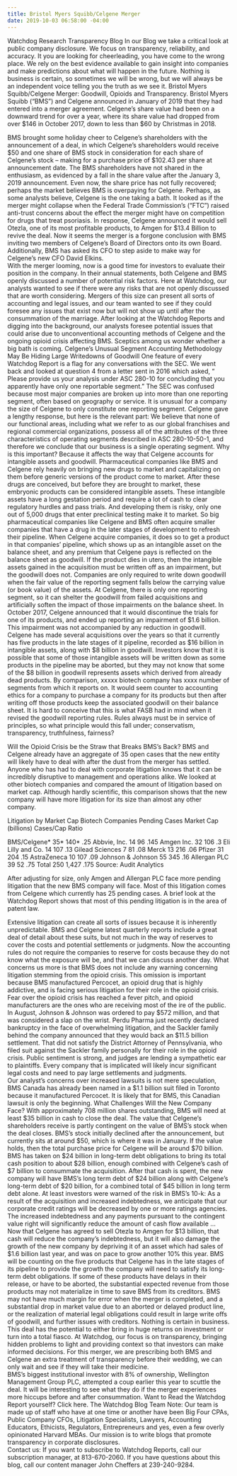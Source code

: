 ```yaml
---
title: Bristol Myers Squibb/Celgene Merger
date: 2019-10-03 06:58:00 -04:00
---
```


Watchdog Research Transparency Blog
In our Blog we take a critical look at public company disclosure.  We focus on transparency, reliability, and accuracy.  It you are looking for cheerleading, you have come to the wrong place.  We rely on the best evidence available to gain insight into companies and make predictions about what will happen in the future.  Nothing is business is certain, so sometimes we will be wrong, but we will always be an independent voice telling you the truth as we see it.
Bristol Myers Squibb/Celgene Merger: Goodwill, Opioids and Transparency.
Bristol Myers Squibb (“BMS”) and Celgene announced in January of 2019 that they had entered into a merger agreement.  Celgene’s share value had been on a downward trend for over a year, where its share value had dropped from over $146 in October 2017, down to less than $60 by Christmas in 2018.
 
BMS brought some holiday cheer to Celgene’s shareholders with the announcement of a deal, in which Celgene’s shareholders would receive $50 and one share of BMS stock in consideration for each share of Celgene’s stock – making for a purchase price of $102.43 per share at announcement date.  The BMS shareholders have not shared in the enthusiasm, as evidenced by a fall in the share value after the January 3, 2019 announcement.  Even now, the share price has not fully recovered; perhaps the market believes BMS is overpaying for Celgene.  Perhaps, as some analysts believe, Celgene is the one taking a bath.
It looked as if the merger might collapse when the Federal Trade Commission’s (“FTC”) raised anti-trust concerns about the effect the merger might have on competition for drugs that treat psoriasis.  In response, Celgene announced it would sell Otezla, one of its most profitable products, to Amgen for $13.4 Billion to revive the deal.  Now it seems the merger is a forgone conclusion with BMS inviting two members of Celgene’s Board of Directors onto its own Board. Additionally, BMS has asked its CFO to step aside to make way for Celgene’s new CFO David Elkins.   
With the merger looming, now is a good time for investors to evaluate their position in the company.  In their annual statements, both Celgene and BMS openly discussed a number of potential risk factors.  Here at Watchdog, our analysts wanted to see if there were any risks that are not openly discussed that are worth considering.  Mergers of this size can present all sorts of accounting and legal issues, and our team wanted to see if they could foresee any issues that exist now but will not show up until after the consummation of the marriage. After looking at the Watchdog Reports and digging into the background, our analysts foresee potential issues that could arise due to unconventional accounting methods of Celgene and the ongoing opioid crisis affecting BMS. Sceptics among us wonder whether a big bath is coming.
Celgene’s Unusual Segment Accounting Methodology May Be Hiding Large Writedowns of Goodwill
One feature of every Watchdog Report is a flag for any conversations with the SEC.  We went back and looked at question 4 from a letter sent in 2016 which asked, “ Please provide us your analysis under ASC 280-10 for concluding that you apparently have only one reportable segment.”  The SEC was confused because most major companies are broken up into more than one reporting segment, often based on geography or service.  It is unusual for a company the size of Celgene to only constitute one reporting segment.  Celgene gave a lengthy response, but here is the relevant part:
We believe that none of our functional areas, including what we refer to as our global franchises and regional commercial organizations, possess all of the attributes of the three characteristics of operating segments described in ASC 280-10-50-1, and therefore we conclude that our business is a single operating segment. 
Why is this important? Because it affects the way that Celgene accounts for intangible assets and goodwill.  Pharmaceutical companies like BMS and Celgene rely heavily on bringing new drugs to market and capitalizing on them before generic versions of the product come to market.  After these drugs are conceived, but before they are brought to market, these embryonic products can be considered intangible assets.  These intangible assets have a long gestation period and require a lot of cash to clear regulatory hurdles and pass trials.  And developing them is risky, only one out of 5,000 drugs that enter preclinical testing make it to market. So big pharmaceutical companies like Celgene and BMS often acquire smaller companies that have a drug in the later stages of development to refresh their pipeline.
When Celgene acquire companies, it does so to get a product in that companies’ pipeline, which shows up as an intangible asset on the balance sheet, and any premium that Celgene pays is reflected on the balance sheet as goodwill.  If the product dies in utero, then the intangible assets gained in the acquisition must be written off as an impairment, but the goodwill does not.  Companies are only required to write down goodwill when the fair value of the reporting segment falls below the carrying value (or book value) of the assets.  At Celgene, there is only one reporting segment, so it can shelter the goodwill from failed acquisitions and artificially soften the impact of those impairments on the balance sheet. 
In October 2017, Celgene announced that it would discontinue the trials for one of its products, and ended up reporting an impairment of $1.6 billion.  This impairment was not accompanied by any reduction in goodwill.  Celgene has made several acquisitions over the years so that it currently has five products in the late stages of it pipeline, recorded as $16 billion in intangible assets, along with $8 billion in goodwill.  Investors know that it is possible that some of those intangible assets will be written down as some products in the pipeline may be aborted, but they may not know that some of the $8 billion in goodwill represents assets which derived from already dead products.  By comparison, xxxxx biotech company has xxxx number of segments from which it reports on.  It would seem counter to accounting ethics for a company to purchase a company for its products but then after writing off those products keep the associated goodwill on their balance sheet.  It is hard to conceive that this is what FASB had in mind when it revised the goodwill reporting rules.  Rules always must be in service of principles, so what principle would this fall under; conservatism, transparency, truthfulness, fairness?
 
Will the Opioid Crisis be the Straw that Breaks BMS’s Back?
BMS and Celgene already have an aggregate of 35 open cases that the new entity will likely have to deal with after the dust from the merger has settled.  Anyone who has had to deal with corporate litigation knows that it can be incredibly disruptive to management and operations alike.  We looked at other biotech companies and compared the amount of litigation based on market cap. Although hardly scientific, this comparison shows that the new company will have more litigation for its size than almost any other company.

Litigation by Market Cap
Biotech Companies
Pending Cases
Market Cap (billions)
Cases/Cap Ratio
 
 
 
 
BMS/Celgene*
35*
140*
.25
Abbvie, Inc.
14
96
.145
Amgen Inc.
32
106
.3
Eli Lilly and Co.
14
107
.13
Gilead Sciences
7
81
.08
Merck
13
216
.06
Pfizer
31
204
.15
AstraZeneca
10
107
.09
Johnson & Johnson
55
345
.16
Allergan PLC
39
52
.75
Total
250
1,427
.175
Source: Audit Analytics
 
After adjusting for size, only Amgen and Allergan PLC face more pending litigation that the new BMS company will face.   Most of this litigation comes from Celgene which currently has 25 pending cases.  A brief look at the Watchdog Report shows that most of this pending litigation is in the area of patent law.
 
Extensive litigation can create all sorts of issues because it is inherently unpredictable.  BMS and Celgene latest quarterly reports include a great deal of detail about these suits, but not much in the way of reserves to cover the costs and potential settlements or judgments.  Now the accounting rules do not require the companies to reserve for costs because they do not know what the exposure will be, and that we can discuss another day.  What concerns us more is that BMS does not include any warning concerning litigation stemming from the opioid crisis.  This omission is important because BMS manufactured Percocet, an opioid drug that is highly addictive, and is facing serious litigation for their role in the opioid crisis.
Fear over the opioid crisis has reached a fever pitch, and opioid manufacturers are the ones who are receiving most of the ire of the public.  In August, Johnson & Johnson was ordered to pay $572 million, and that was considered a slap on the wrist.  Perdu Pharma just recently declared bankruptcy in the face of overwhelming litigation, and the Sackler family behind the company announced that they would back an $11.5 billion settlement.  That did not satisfy the District Attorney of Pennsylvania, who filed suit against the Sackler family personally for their role in the opioid crisis.  Public sentiment is strong, and judges are lending a sympathetic ear to plaintiffs.  Every company that is implicated will likely incur significant legal costs and need to pay large settlements and judgments.	
Our analyst’s concerns over increased lawsuits is not mere speculation, BMS Canada has already been named in a $1.1 billion suit filed in Toronto because it manufactured Percocet.  It is likely that for BMS, this Canadian lawsuit is only the beginning. 
What Challenges Will the New Company Face?
With approximately 708 million shares outstanding, BMS will need at least $35 billion in cash to close the deal.  The value that Celgene’s shareholders receive is partly contingent on the value of BMS’s stock when the deal closes.  BMS’s stock initially declined after the announcement, but currently sits at around $50, which is where it was in January.  If the value holds, then the total purchase price for Celgene will be around $70 billion. 
BMS has taken on $24 billion in long-term debt obligations to bring its total cash position to about $28 billion, enough combined with Celgene’s cash of $7 billion to consummate the acquisition.  After that cash is spent, the new company will have BMS’s long term debt of $24 billion along with Celgene’s long-term debt of $20 billion, for a combined total of $45 billion in long term debt alone.  At least investors were warned of the risk in BMS’s 10-k:
As a result of the acquisition and increased indebtedness, we anticipate that our corporate credit ratings will be decreased by one or more ratings agencies. The increased indebtedness and any payments pursuant to the contingent value right will significantly reduce the amount of cash flow available …
Now that Celgene has agreed to sell Otezla to Amgen for $13 billion, that cash will reduce the company’s indebtedness, but it will also damage the growth of the new company by depriving it of an asset which had sales of $1.6 billion last year, and was on pace to grow another 10% this year.
BMS will be counting on the five products that Celgene has in the late stages of its pipeline to provide the growth the company will need to satisfy its long-term debt obligations.  If some of these products have delays in their release, or have to be aborted, the substantial expected revenue from those products may not materialize in time to save BMS from its creditors.  BMS may not have much margin for error when the merger is completed, and a substantial drop in market value due to an aborted or delayed product line, or the realization of material legal obligations could result in large write offs of goodwill, and further issues with creditors.
Nothing is certain in business.  This deal has the potential to either bring in huge returns on investment or turn into a total fiasco.  At Watchdog, our focus is on transparency, bringing hidden problems to light and providing context so that investors can make informed decisions.  For this merger, we are prescribing both BMS and Celgene an extra treatment of transparency before their wedding, we can only wait and see if they will take their medicine.  
BMS’s biggest institutional investor with 8% of ownership, Wellington Management Group PLC, attempted a coup earlier this year to scuttle the deal.  It will be interesting to see what they do if the merger experiences more hiccups before and after consummation.
Want to Read the Watchdog Report yourself? Click here.
The Watchdog Blog Team
Note:  Our team is made up of staff who have at one time or another have been Big Four CPAs, Public Company CFOs, Litigation Specialists, Lawyers, Accounting Educators, Ethicists, Regulators,  Entrepreneurs and yes, even a few overly opinionated Harvard MBAs.  Our mission is to write blogs that promote transparency in corporate disclosures.   
Contact us:
If you want to subscribe to Watchdog Reports, call our subscription manager, at 813-670-2060.
If you have questions about this blog, call our content manager John Cheffers at 239-240-9284. 
 

